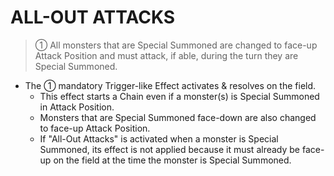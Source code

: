 # ALL-OUT ATTACKS

> ① All monsters that are Special Summoned are changed to face-up Attack Position and must attack, if able, during the turn they are Special Summoned.

*   The ① mandatory Trigger-like Effect activates & resolves on the field.
    *   This effect starts a Chain even if a monster(s) is Special Summoned in Attack Position.
    *   Monsters that are Special Summoned face-down are also changed to face-up Attack Position.
    *   If "All-Out Attacks" is activated when a monster is Special Summoned, its effect is not applied because it must already be face-up on the field at the time the monster is Special Summoned.
